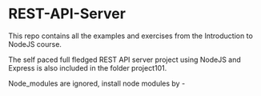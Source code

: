 # REST-API-Server

This repo contains all the examples and exercises from the Introduction to NodeJS course.

The self paced full fledged REST API server project using NodeJS and Express is also included in the folder project101.

Node_modules are ignored, install node modules by - 
